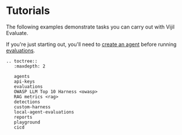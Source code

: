 # Tutorials

The following examples demonstrate tasks you can carry out with Vijil Evaluate.

If you're just starting out, you'll need to [create an agent](agents.md) before running [evaluations](evaluations.md).

```{eval-rst}
.. toctree::
   :maxdepth: 2

   agents
   api-keys
   evaluations
   OWASP LLM Top 10 Harness <owasp>
   RAG metrics <rag>
   detections
   custom-harness
   local-agent-evaluations
   reports
   playground
   cicd
```